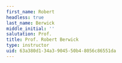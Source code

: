 ```yaml
---
first_name: Robert
headless: true
last_name: Berwick
middle_initial: ''
salutation: Prof.
title: Prof. Robert Berwick
type: instructor
uid: 63a380d1-34a3-9045-50b4-8056c86551da
---
```


